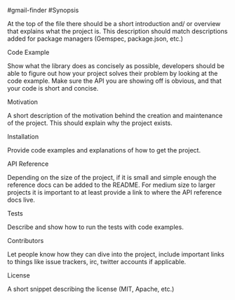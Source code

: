 #gmail-finder
#Synopsis

At the top of the file there should be a short introduction and/ or overview that explains what the project is. This description should match descriptions added for package managers (Gemspec, package.json, etc.)

Code Example

Show what the library does as concisely as possible, developers should be able to figure out how your project solves their problem by looking at the code example. Make sure the API you are showing off is obvious, and that your code is short and concise.

Motivation

A short description of the motivation behind the creation and maintenance of the project. This should explain why the project exists.

Installation

Provide code examples and explanations of how to get the project.

API Reference

Depending on the size of the project, if it is small and simple enough the reference docs can be added to the README. For medium size to larger projects it is important to at least provide a link to where the API reference docs live.

Tests

Describe and show how to run the tests with code examples.

Contributors

Let people know how they can dive into the project, include important links to things like issue trackers, irc, twitter accounts if applicable.

License

A short snippet describing the license (MIT, Apache, etc.)
